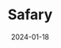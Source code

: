 ---  
layout: startup_page  
title: "Safary"  
id: "safary.club"  
permalink: "/safarysafary.club01182024/"  
website: "https://www.safary.club/"  
funding_round: "Pre-Seed"  
funding_amount: "$2.4M"  
investors: "Lemniscap, Arca, SevenX, Big Brain Holdings, Saison Capital, Diaspora Ventures, 20 web3 angel investors"  
about: "Safary is a web3 alternative to Google Analytics, offering a cookie-free platform for tracking marketing attribution in the Web3 space. It allows Web3 teams to analyze marketing CAC, channel ROI, and customer LTV through a user-friendly, one-line-of-code integration. The platform prioritizes user privacy while providing valuable insights into campaign performance."  
markets: "Web3, Analytics, Marketing, Software"  
hq: "San Francisco, California, United States"  
founded_year: "2022"  
linkedin: "https://www.linkedin.com/company/safaryclub"  
twitter: "https://twitter.com/safaryclub"  
instagram: ""  
facebook: ""  
crunchbase: "https://www.crunchbase.com/organization/safary"  
pitchbook: ""  

date_display: "18-Jan-2024"  
date: "2024-01-18"

# SEO Optimization  
meta_title: "Safary - Pre-Seed Funding ($2.4M)"  
meta_description: "Safary, Safary is a web3 alternative to Google Analytics, offering a cookie-free platform for tracking marketing attribution in the Web3 space. It allows Web3..."  
meta_keywords: "Safary, Web3, Analytics, Marketing, Software, Pre-Seed funding"  
canonical_url: "https://startup.projectstartups.com/safarysafary.club01182024/"  
---